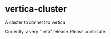 # vertica-cluster
A cluster to connect to vertica

Currently, a very "beta" release. Please contribute.
